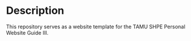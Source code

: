 # Description

This repository serves as a website template for the TAMU SHPE Personal Website Guide III.